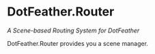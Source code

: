 # DotFeather.Router

_A Scene-based Routing System for DotFeather_

DotFeather.Router provides you a scene manager.

